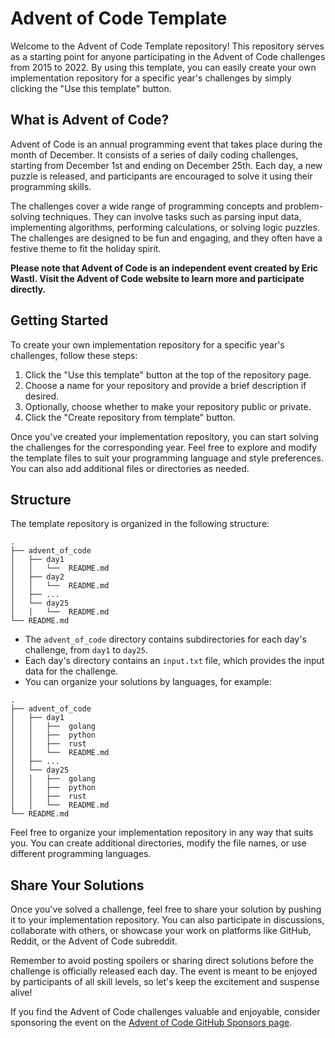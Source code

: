 # Advent of Code Template

Welcome to the Advent of Code Template repository! This repository serves as a starting point for anyone participating in the Advent of Code challenges from 2015 to 2022. By using this template, you can easily create your own implementation repository for a specific year's challenges by simply clicking the "Use this template" button.

## What is Advent of Code?

Advent of Code is an annual programming event that takes place during the month of December. It consists of a series of daily coding challenges, starting from December 1st and ending on December 25th. Each day, a new puzzle is released, and participants are encouraged to solve it using their programming skills.

The challenges cover a wide range of programming concepts and problem-solving techniques. They can involve tasks such as parsing input data, implementing algorithms, performing calculations, or solving logic puzzles. The challenges are designed to be fun and engaging, and they often have a festive theme to fit the holiday spirit.

**Please note that Advent of Code is an independent event created by Eric Wastl. Visit the Advent of Code website to learn more and participate directly.**

## Getting Started

To create your own implementation repository for a specific year's challenges, follow these steps:

1. Click the "Use this template" button at the top of the repository page.
2. Choose a name for your repository and provide a brief description if desired.
3. Optionally, choose whether to make your repository public or private.
4. Click the "Create repository from template" button.

Once you've created your implementation repository, you can start solving the challenges for the corresponding year. Feel free to explore and modify the template files to suit your programming language and style preferences. You can also add additional files or directories as needed.

## Structure

The template repository is organized in the following structure:

```
.
├── advent_of_code
│   ├── day1
│   │   └──  README.md
│   ├── day2
│   │   └──  README.md
│   ├── ...
│   └── day25
│   │   └──  README.md
└── README.md
```

- The `advent_of_code` directory contains subdirectories for each day's challenge, from `day1` to `day25`.
- Each day's directory contains an `input.txt` file, which provides the input data for the challenge.
- You can organize your solutions by languages, for example:

```
.
├── advent_of_code
│   ├── day1
│   │   ├──  golang
│   │   ├──  python
│   │   ├──  rust
│   │   └──  README.md
│   ├── ...
│   └── day25
│   │   ├──  golang
│   │   ├──  python
│   │   ├──  rust
│   │   └──  README.md
└── README.md
```

Feel free to organize your implementation repository in any way that suits you. You can create additional directories, modify the file names, or use different programming languages.

## Share Your Solutions

Once you've solved a challenge, feel free to share your solution by pushing it to your implementation repository. You can also participate in discussions, collaborate with others, or showcase your work on platforms like GitHub, Reddit, or the Advent of Code subreddit.

Remember to avoid posting spoilers or sharing direct solutions before the challenge is officially released each day. The event is meant to be enjoyed by participants of all skill levels, so let's keep the excitement and suspense alive!

If you find the Advent of Code challenges valuable and enjoyable, consider sponsoring the event on the [Advent of Code GitHub Sponsors page](https://github.com/sponsors/topaz).
